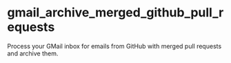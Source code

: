 # gmail_archive_merged_github_pull_requests

Process your GMail inbox for emails from GitHub with merged pull
requests and archive them.
